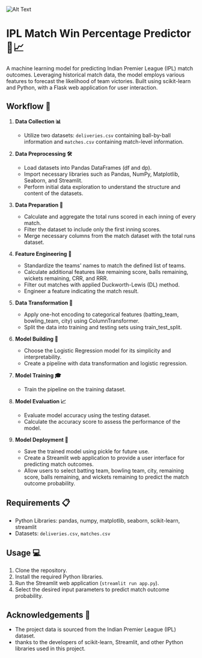 ![Alt Text](https://pianalytix.com/wp-content/uploads/2020/12/Introduction-to-IoT-penetration-testing.jpg)


# IPL Match Win Percentage Predictor 🏏📈

A machine learning model for predicting Indian Premier League (IPL) match outcomes. Leveraging historical match data, the model employs various features to forecast the likelihood of team victories. Built using scikit-learn and Python, with a Flask web application for user interaction.

## Workflow 🔄

1. **Data Collection 📊**
   - Utilize two datasets: `deliveries.csv` containing ball-by-ball information and `matches.csv` containing match-level information.

2. **Data Preprocessing 🛠️**
   - Load datasets into Pandas DataFrames (df and dp).
   - Import necessary libraries such as Pandas, NumPy, Matplotlib, Seaborn, and Streamlit.
   - Perform initial data exploration to understand the structure and content of the datasets.

3. **Data Preparation 📝**
   - Calculate and aggregate the total runs scored in each inning of every match.
   - Filter the dataset to include only the first inning scores.
   - Merge necessary columns from the match dataset with the total runs dataset.

4. **Feature Engineering 🧪**
   - Standardize the teams' names to match the defined list of teams.
   - Calculate additional features like remaining score, balls remaining, wickets remaining, CRR, and RRR.
   - Filter out matches with applied Duckworth-Lewis (DL) method.
   - Engineer a feature indicating the match result.

5. **Data Transformation 🔄**
   - Apply one-hot encoding to categorical features (batting_team, bowling_team, city) using ColumnTransformer.
   - Split the data into training and testing sets using train_test_split.

6. **Model Building 🧱**
   - Choose the Logistic Regression model for its simplicity and interpretability.
   - Create a pipeline with data transformation and logistic regression.

7. **Model Training 🎓**
   - Train the pipeline on the training dataset.

8. **Model Evaluation 📈**
   - Evaluate model accuracy using the testing dataset.
   - Calculate the accuracy score to assess the performance of the model.

9. **Model Deployment 🚀**
   - Save the trained model using pickle for future use.
   - Create a Streamlit web application to provide a user interface for predicting match outcomes.
   - Allow users to select batting team, bowling team, city, remaining score, balls remaining, and wickets remaining to predict the match outcome probability.

## Requirements 📋

- Python Libraries: pandas, numpy, matplotlib, seaborn, scikit-learn, streamlit
- Datasets: `deliveries.csv`, `matches.csv`

## Usage 💻

1. Clone the repository.
2. Install the required Python libraries.
3. Run the Streamlit web application (`streamlit run app.py`).
4. Select the desired input parameters to predict match outcome probability.

## Acknowledgements 🙏

- The project data is sourced from the Indian Premier League (IPL) dataset.
- thanks to the developers of scikit-learn, Streamlit, and other Python libraries used in this project.


